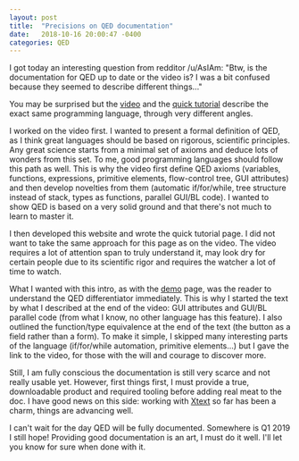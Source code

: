 ```yaml
---
layout: post
title:  "Precisions on QED documentation"
date:   2018-10-16 20:00:47 -0400
categories: QED
---
```

I got today an interesting question from redditor /u/AsIAm: "Btw, is the documentation for QED up to date or the video is? I was a bit confused because they seemed to describe different things..."

You may be surprised but the [video](https://www.youtube.com/watch?v=a2OhmxXQbwo) and the [quick tutorial](/qedintro) describe the exact same programming language, through very different angles.

I worked on the video first. I wanted to present a formal definition of QED, as I think great languages should be based on rigorous, scientific principles. Any great science starts from a minimal set of axioms and deduce lots of wonders from this set. To me, good programming languages should follow this path as well. This is why the video first define QED axioms (variables, functions, expressions, primitive elements, flow-control tree, GUI attributes) and then develop novelties from them (automatic if/for/while, tree structure instead of stack, types as functions, parallel GUI/BL code). I wanted to show QED is based on a very solid ground and that there's not much to learn to master it.

I then developed this website and wrote the quick tutorial page. I did not want to take the same approach for this page as on the video. The video requires a lot of attention span to truly understand it, may look dry for certain people due to its scientific rigor and requires the watcher a lot of time to watch.

What I wanted with this intro, as with the [demo](/demos) page, was the reader to understand the QED differentiator immediately. This is why I started the text by what I described at the end of the video: GUI attributes and GUI/BL parallel code (from what I know, no other language has this feature). I also outlined the function/type equivalence at the end of the text (the button as a field rather than a form). To make it simple, I skipped many interesting parts of the language (if/for/while automation, primitive elements...) but I gave the link to the video, for those with the will and courage to discover more.

Still, I am fully conscious the documentation is still very scarce and not really usable yet. However, first things first, I must provide a true, downloadable product and required tooling before adding real meat to the doc. I have good news on this side: working with [Xtext](https://www.eclipse.org/Xtext/) so far has been a charm, things are advancing well.

I can't wait for the day QED will be fully documented. Somewhere is Q1 2019 I still hope! Providing good documentation is an art, I must do it well. I'll let you know for sure when done with it.
